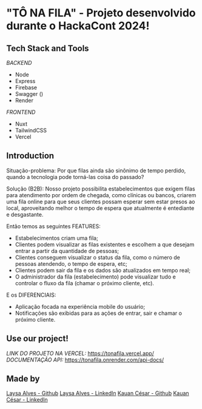 # "TÔ NA FILA" - Projeto desenvolvido durante o HackaCont 2024! 

## Tech Stack and Tools
*BACKEND*
- Node
- Express
- Firebase
- Swagger ()
- Render

*FRONTEND*
- Nuxt
- TailwindCSS
- Vercel

## Introduction

Situação-problema: Por que filas ainda são sinônimo de tempo perdido, quando a tecnologia pode torná-las coisa do passado?

Solução (B2B): Nosso projeto possibilita estabelecimentos que exigem filas para atendimento por ordem de chegada, como clínicas ou bancos, criarem uma fila online para que seus clientes possam esperar sem estar presos ao local, aproveitando melhor o tempo de espera que atualmente é entediante e desgastante.

Então temos as seguintes FEATURES:

- Estabelecimentos criam uma fila;
- Clientes podem visualizar as filas existentes e escolhem a que desejam entrar a partir da quantidade de pessoas;
- Clientes conseguem visualizar o status da fila, como o número de pessoas atendendo, o tempo de espera, etc;
- Clientes podem sair da fila e os dados são atualizados em tempo real;
- O administrador da fila (estabelecimento) pode visualizar tudo e controlar o fluxo da fila (chamar o próximo cliente, etc).

E os DIFERENCIAIS:
- Aplicação focada na experiência mobile do usuário;
- Notificações são exibidas para as ações de entrar, sair e chamar o próximo cliente.

## Use our project!


*LINK DO PROJETO NA VERCEL:* https://tonafila.vercel.app/
*DOCUMENTAÇÃO API:* https://tonafila.onrender.com/api-docs/

## Made by

[Laysa Alves - Github](https://github.com/laysaalves)
[Laysa Alves - LinkedIn](https://www.linkedin.com/in/laysaalves)
[Kauan César - Github](https://github.com/cesark1)
[Kauan César - LinkedIn](https://www.linkedin.com/in/kauan-cesar/)